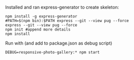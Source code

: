 Installed and ran express-generator to create skeleton:
~~~~
npm install -g express-generator
#PATH=$(npm bin):$PATH express --git --view pug --force
express --git --view pug --force
npm init #append more details
npm install
~~~~

Run with (and add to package.json as debug script)
~~~~
DEBUG=responsive-photo-gallery:* npm start
~~~~

